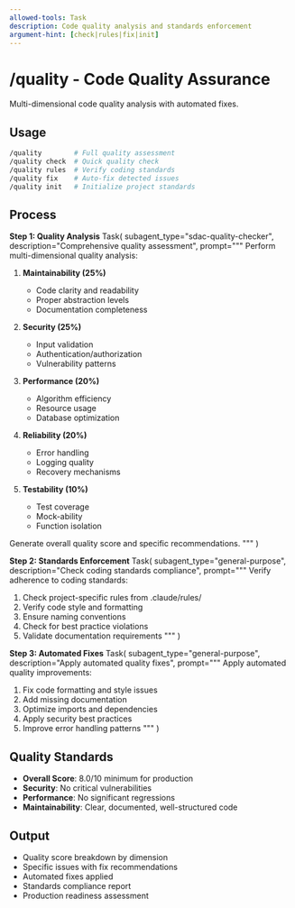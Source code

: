 ```yaml
---
allowed-tools: Task
description: Code quality analysis and standards enforcement
argument-hint: [check|rules|fix|init]
---
```


# /quality - Code Quality Assurance

Multi-dimensional code quality analysis with automated fixes.

## Usage

```bash
/quality        # Full quality assessment
/quality check  # Quick quality check
/quality rules  # Verify coding standards
/quality fix    # Auto-fix detected issues
/quality init   # Initialize project standards
```

## Process

**Step 1: Quality Analysis**
Task(
  subagent_type="sdac-quality-checker",
  description="Comprehensive quality assessment",
  prompt="""
Perform multi-dimensional quality analysis:

1. **Maintainability (25%)**
   - Code clarity and readability
   - Proper abstraction levels
   - Documentation completeness

2. **Security (25%)**
   - Input validation
   - Authentication/authorization
   - Vulnerability patterns

3. **Performance (20%)**
   - Algorithm efficiency
   - Resource usage
   - Database optimization

4. **Reliability (20%)**
   - Error handling
   - Logging quality
   - Recovery mechanisms

5. **Testability (10%)**
   - Test coverage
   - Mock-ability
   - Function isolation

Generate overall quality score and specific recommendations.
"""
)

**Step 2: Standards Enforcement**
Task(
  subagent_type="general-purpose",
  description="Check coding standards compliance",
  prompt="""
Verify adherence to coding standards:

1. Check project-specific rules from .claude/rules/
2. Verify code style and formatting
3. Ensure naming conventions
4. Check for best practice violations
5. Validate documentation requirements
"""
)

**Step 3: Automated Fixes**
Task(
  subagent_type="general-purpose",
  description="Apply automated quality fixes",
  prompt="""
Apply automated quality improvements:

1. Fix code formatting and style issues
2. Add missing documentation
3. Optimize imports and dependencies
4. Apply security best practices
5. Improve error handling patterns
"""
)

## Quality Standards

- **Overall Score**: 8.0/10 minimum for production
- **Security**: No critical vulnerabilities
- **Performance**: No significant regressions
- **Maintainability**: Clear, documented, well-structured code

## Output

- Quality score breakdown by dimension
- Specific issues with fix recommendations
- Automated fixes applied
- Standards compliance report
- Production readiness assessment